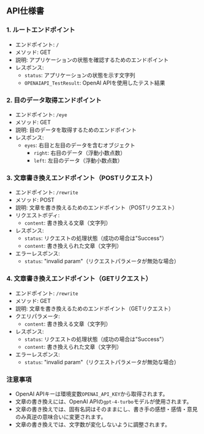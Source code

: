 ## API仕様書

### 1. ルートエンドポイント

-   エンドポイント: `/`
-   メソッド: GET
-   説明: アプリケーションの状態を確認するためのエンドポイント
-   レスポンス:
    -   `status`: アプリケーションの状態を示す文字列
    -   `OPENAIAPI_TestResult`: OpenAI APIを使用したテスト結果

### 2. 目のデータ取得エンドポイント

-   エンドポイント: `/eye`
-   メソッド: GET
-   説明: 目のデータを取得するためのエンドポイント
-   レスポンス:
    -   `eyes`: 右目と左目のデータを含むオブジェクト
        -   `right`: 右目のデータ（浮動小数点数）
        -   `left`: 左目のデータ（浮動小数点数）

### 3. 文章書き換えエンドポイント（POSTリクエスト）

-   エンドポイント: `/rewrite`
-   メソッド: POST
-   説明: 文章を書き換えるためのエンドポイント（POSTリクエスト）
-   リクエストボディ:
    -   `content`: 書き換える文章（文字列）
-   レスポンス:
    -   `status`: リクエストの処理状態（成功の場合は"Success"）
    -   `content`: 書き換えられた文章（文字列）
-   エラーレスポンス:
    -   `status`: "invalid param"（リクエストパラメータが無効な場合）

### 4. 文章書き換えエンドポイント（GETリクエスト）

-   エンドポイント: `/rewrite`
-   メソッド: GET
-   説明: 文章を書き換えるためのエンドポイント（GETリクエスト）
-   クエリパラメータ:
    -   `content`: 書き換える文章（文字列）
-   レスポンス:
    -   `status`: リクエストの処理状態（成功の場合は"Success"）
    -   `content`: 書き換えられた文章（文字列）
-   エラーレスポンス:
    -   `status`: "invalid param"（リクエストパラメータが無効な場合）

### 注意事項

-   OpenAI APIキーは環境変数`OPENAI_API_KEY`から取得されます。
-   文章の書き換えには、OpenAI APIの`gpt-4-turbo`モデルが使用されます。
-   文章の書き換えでは、固有名詞はそのままにし、書き手の感想・感情・意見のみ真逆の意味合いに変更されます。
-   文章の書き換えでは、文字数が変化しないように調整されます。
